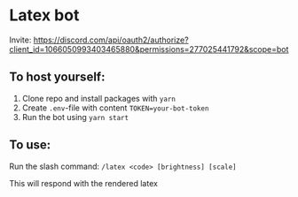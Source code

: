# Latex bot

Invite:
https://discord.com/api/oauth2/authorize?client_id=1066050993403465880&permissions=277025441792&scope=bot

## To host yourself:

1. Clone repo and install packages with `yarn`
1. Create `.env`-file with content `TOKEN=your-bot-token`
1. Run the bot using `yarn start`

## To use:

Run the slash command: `/latex <code> [brightness] [scale]`

This will respond with the rendered latex
